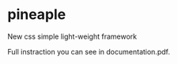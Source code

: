 # pineaple
New css simple light-weight framework

Full instraction you can see in documentation.pdf. 


